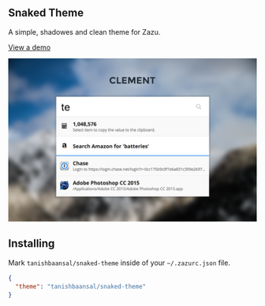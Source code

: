 ## Snaked Theme

A simple, shadowes and clean theme for Zazu.

[View a demo](https://tinytacoteam.github.io/zazu-theme-playbook/#tanishbaansal/snaked-theme)

![Screenshot](./images/screenshot.png)

## Installing

Mark `tanishbaansal/snaked-theme` inside of your `~/.zazurc.json` file.

~~~ json
{
  "theme": "tanishbaansal/snaked-theme"
}
~~~
